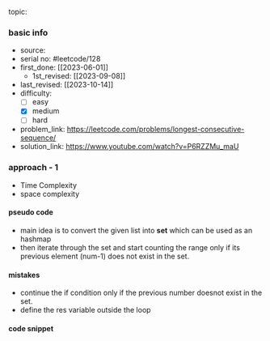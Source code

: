 topic:

### basic info
- source: 
- serial no: #leetcode/128 
- first_done: [[2023-06-01]]
	- 1st_revised: [[2023-09-08]]
- last_revised: [[2023-10-14]]
- difficulty:
	- [ ] easy
	- [x] medium
	- [ ] hard
- problem_link: https://leetcode.com/problems/longest-consecutive-sequence/
- solution_link: https://www.youtube.com/watch?v=P6RZZMu_maU

### approach - 1
- Time Complexity
- space complexity

#### pseudo code
- main idea is to convert the given list into **set** which can be used as an hashmap
- then iterate through the set and start counting the range only if its previous element (num-1) does not exist in the set.
#### mistakes
- continue the if condition only if the previous number doesnot exist in the set.
- define the res variable outside the loop
#### code snippet
```python

```